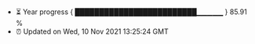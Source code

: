 - ⏳ Year progress { █████████████████████████▁▁▁▁▁ } 85.91 %
- ⏰ Updated on Wed, 10 Nov 2021 13:25:24 GMT

